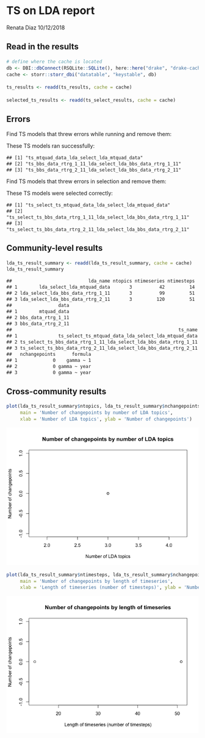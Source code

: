 TS on LDA report
================
Renata Diaz
10/12/2018

Read in the results
-------------------

``` r
# define where the cache is located
db <- DBI::dbConnect(RSQLite::SQLite(), here::here("drake", "drake-cache.sqlite"))
cache <- storr::storr_dbi("datatable", "keystable", db)

ts_results <- readd(ts_results, cache = cache)

selected_ts_results <- readd(ts_select_results, cache = cache)
```

Errors
------

Find TS models that threw errors while running and remove them:

These TS models ran successfully:

    ## [1] "ts_mtquad_data_lda_select_lda_mtquad_data"              
    ## [2] "ts_bbs_data_rtrg_1_11_lda_select_lda_bbs_data_rtrg_1_11"
    ## [3] "ts_bbs_data_rtrg_2_11_lda_select_lda_bbs_data_rtrg_2_11"

Find TS models that threw errors in selection and remove them:

These TS models were selected correctly:

    ## [1] "ts_select_ts_mtquad_data_lda_select_lda_mtquad_data"              
    ## [2] "ts_select_ts_bbs_data_rtrg_1_11_lda_select_lda_bbs_data_rtrg_1_11"
    ## [3] "ts_select_ts_bbs_data_rtrg_2_11_lda_select_lda_bbs_data_rtrg_2_11"

Community-level results
-----------------------

``` r
lda_ts_result_summary <- readd(lda_ts_result_summary, cache = cache)
lda_ts_result_summary
```

    ##                            lda_name ntopics ntimeseries ntimesteps
    ## 1        lda_select_lda_mtquad_data       3          42         14
    ## 2 lda_select_lda_bbs_data_rtrg_1_11       3          99         51
    ## 3 lda_select_lda_bbs_data_rtrg_2_11       3         120         51
    ##                 data
    ## 1        mtquad_data
    ## 2 bbs_data_rtrg_1_11
    ## 3 bbs_data_rtrg_2_11
    ##                                                             ts_name
    ## 1               ts_select_ts_mtquad_data_lda_select_lda_mtquad_data
    ## 2 ts_select_ts_bbs_data_rtrg_1_11_lda_select_lda_bbs_data_rtrg_1_11
    ## 3 ts_select_ts_bbs_data_rtrg_2_11_lda_select_lda_bbs_data_rtrg_2_11
    ##   nchangepoints      formula
    ## 1             0    gamma ~ 1
    ## 2             0 gamma ~ year
    ## 3             0 gamma ~ year

Cross-community results
-----------------------

``` r
plot(lda_ts_result_summary$ntopics, lda_ts_result_summary$nchangepoints, 
     main = 'Number of changepoints by number of LDA topics', 
     xlab = 'Number of LDA topics', ylab = 'Number of changepoints')
```

![](ts_report_files/figure-markdown_github/plot%20ts%20cross%20comm%20results-1.png)

``` r
plot(lda_ts_result_summary$ntimesteps, lda_ts_result_summary$nchangepoints, 
     main = 'Number of changepoints by length of timeseries', 
     xlab = 'Length of timeseries (number of timesteps)', ylab = 'Number of changepoints')
```

![](ts_report_files/figure-markdown_github/plot%20ts%20cross%20comm%20results-2.png)
